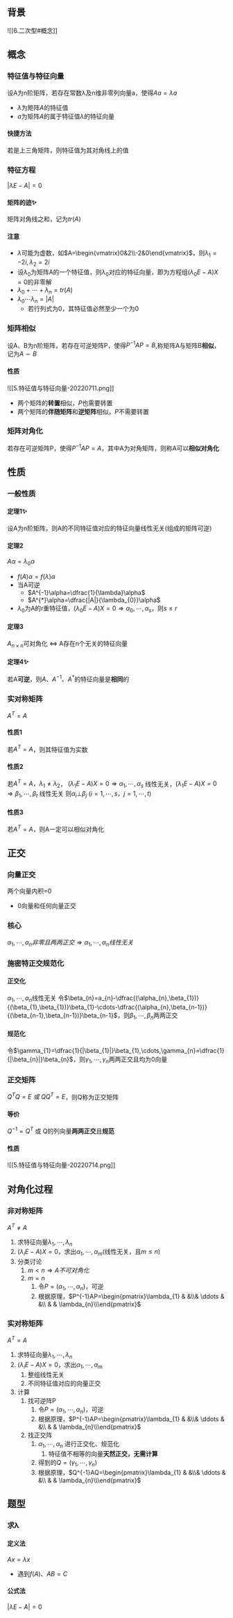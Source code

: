 ## 背景
![[6.二次型#概念]]
## 概念
### 特征值与特征向量 
设A为n阶矩阵，若存在常数λ及n维非零列向量a，使得$Aa=\lambda a$
- $\lambda$为矩阵$A$的特征值
- $a$为矩阵$A$的属于特征值$\lambda$的特征向量
#### 快捷方法
若是上三角矩阵，则特征值为其对角线上的值
### 特征方程
$|\lambda E-A|=0$
#### 矩阵的迹✨
矩阵对角线之和，记为$tr(A)$
#### 注意
- $\lambda$可能为虚数，如$A=\begin{vmatrix}0&2\\-2&0\end{vmatrix}$，则$\lambda_{1}=-2i,\lambda_{2}=2i$
- 设$\lambda_{0}$为矩阵A的一个特征值，则$\lambda_{0}$对应的特征向量，即为方程组$(\lambda_{0}E-A)X=0$的非零解
- $\lambda_{0}+\cdots+\lambda_{n}=tr(A)$
- $\lambda_{0}\cdots\lambda_{n}=|A|$
	- 若行列式为0，其特征值必然至少一个为0
### 矩阵相似
设A、B为n阶矩阵，若存在可逆矩阵P，使得$P^{-1}AP=B$,称矩阵A与矩阵B**相似**，记为$A\sim B$
#### 性质
![[5.特征值与特征向量-20220711.png]]
- 两个矩阵的**转置**相似，$P$也需要转置
- 两个矩阵的**伴随矩阵**和**逆矩阵**相似，$P$不需要转置
### 矩阵对角化
若存在可逆矩阵P，使得$P^{-1}AP=A$，其中A为对角矩阵，则称A可以**相似对角化**
## 性质
### 一般性质
#### 定理1✨
设A为n阶矩阵，则A的不同特征值对应的特征向量线性无关(组成的矩阵可逆)
#### 定理2
$A\alpha=\lambda_{0}\alpha$
- $f(A)\alpha=f(\lambda)\alpha$
- 当A可逆
	- $A^{-1}\alpha=\dfrac{1}{\lambda}\alpha$
	- $A^{*}\alpha=\dfrac{|A|}{\lambda_{0}}\alpha$
- $\lambda_0$为A的r重特征值，$(\lambda_{0}E-A)X=0 \Rightarrow \alpha_{0},\cdots,\alpha_{s}$，则$s\leq r$
#### 定理3
$A_{n\times n}$可对角化 $\Leftrightarrow$ A存在n个无关的特征向量
#### 定理4✨
若A**可逆**，则$A、A^{-1}、A^*$的特征向量是**相同**的
### 实对称矩阵
$A^{T}=A$
#### 性质1
若$A^{T}=A$，则其特征值为实数
#### 性质2
若$A^{T}=A，\lambda_{1}\neq\lambda_{2}$，
$(\lambda_{1}E-A)X=0 \Rightarrow \alpha_{1},\cdots,\alpha_{s}$ 线性无关，$(\lambda_{1}E-A)X=0 \Rightarrow \beta_{1},\cdots,\beta_{t}$ 线性无关
则$\alpha_{i}\bot\beta_{j}\ (i=1,\cdots,s，j=1,\cdots,t)$
#### 性质3
若$A^{T}=A$，则A一定可以相似对角化
## 正交
### 向量正交
两个向量内积=0
- 0向量和任何向量正交
### 核心
$\alpha_{1},\cdots,\alpha_{n}非零且两两正交 \Rightarrow \alpha_{1},\cdots,\alpha_{n}线性无关$
### 施密特正交规范化
#### 正交化
$\alpha_{1},\cdots,\alpha_{n}$线性无关
令$\beta_{n}=a_{n}-\dfrac{(\alpha_{n},\beta_{1})}{(\beta_{1},\beta_{1})}\beta_{1}-\cdots-\dfrac{(\alpha_{n},\beta_{n-1})}{(\beta_{n-1},\beta_{n-1})}\beta_{n-1}$，则$\beta_{1},\cdots,\beta_{n}$两两正交
#### 规范化
令$\gamma_{1}=\dfrac{1}{|\beta_{1}|}\beta_{1},\cdots,\gamma_{n}=\dfrac{1}{|\beta_{n}|}\beta_{n}$，则$\gamma_{1},\cdots,\gamma_{n}$两两正交且均为0向量
### 正交矩阵
$Q^{T}Q=E\ 或\ QQ^{T}=E$，则Q称为正交矩阵
#### 等价
$Q^{-1}=Q^{T}$ 或 Q的列向量**两两正交**且**规范**
#### 性质
![[5.特征值与特征向量-20220714.png]]
## 对角化过程
### 非对称矩阵
$A^{T}\neq A$
1. 求特征向量$\lambda_{1},\cdots,\lambda_{n}$
2. $(\lambda_{i}E-A)X=0$，求出$\alpha_{1},\cdots,\alpha_{m}$(线性无关，且$m\leq n$)
3. 分类讨论
	1. $m<n \Rightarrow A不可对角化$
	2. $m=n$
		1. 令$P=(\alpha_{1},\cdots,\alpha_{n})$，可逆
		2. 根据原理，$P^{-1}AP=\begin{pmatrix}\lambda_{1} & &\\& \ddots & &\\ & & \lambda_{n}\\\end{pmatrix}$
### 实对称矩阵
$A^{T}=A$
1. 求特征向量$\lambda_{1},\cdots,\lambda_{n}$
2. $(\lambda_{i}E-A)X=0$，求出$\alpha_{1},\cdots,\alpha_{m}$
	1. 整组线性无关
	2. 不同特征值对应的向量正交
3. 计算
	1. 找可逆阵P
		1. 令$P=(\alpha_{1},\cdots,\alpha_{n})$，可逆
		2. 根据原理，$P^{-1}AP=\begin{pmatrix}\lambda_{1} & &\\& \ddots & &\\ & & \lambda_{n}\\\end{pmatrix}$
	2. 找正交阵
		1. $\alpha_{1},\cdots,\alpha_{n}$ 进行正交化、规范化
			1. 特征值不相等的向量**天然正交，无需计算**
		2. 得到的$Q=(\gamma_1,\cdots,\gamma_{n})$
		3. 根据原理，$Q^{-1}AQ=\begin{pmatrix}\lambda_{1} & &\\& \ddots & &\\ & & \lambda_{n}\\\end{pmatrix}$
## 题型
### 求λ
#### 定义法
$Ax=\lambda x$
- 遇到$f(A)、AB=C$
#### 公式法
$|\lambda E-A|=0$
